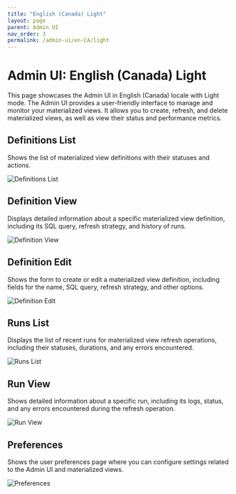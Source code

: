 ```yaml
---
title: "English (Canada) Light"
layout: page
parent: Admin UI
nav_order: 3
permalink: /admin-ui/en-CA/light
---
```


# Admin UI: English (Canada) Light

This page showcases the Admin UI in English (Canada) locale with Light mode. The Admin UI provides a user-friendly interface to manage and monitor your materialized views. It allows you to create, refresh, and delete materialized views, as well as view their status and performance metrics.

## Definitions List

Shows the list of materialized view definitions with their statuses and actions.

<img src="/assets/images/app-screenshots/en-CA/light/definitions_list.png" alt="Definitions List" style="max-width: 100%; height: auto;">

## Definition View

Displays detailed information about a specific materialized view definition, including its SQL query, refresh strategy, and history of runs.

<img src="/assets/images/app-screenshots/en-CA/light/definitions_view.png" alt="Definition View" style="max-width: 100%; height: auto;">

## Definition Edit

Shows the form to create or edit a materialized view definition, including fields for the name, SQL query, refresh strategy, and other options.

<img src="/assets/images/app-screenshots/en-CA/light/definitions_edit.png" alt="Definition Edit" style="max-width: 100%; height: auto;">

## Runs List

Displays the list of recent runs for materialized view refresh operations, including their statuses, durations, and any errors encountered.

<img src="/assets/images/app-screenshots/en-CA/light/runs_list.png" alt="Runs List" style="max-width: 100%; height: auto;">

## Run View

Shows detailed information about a specific run, including its logs, status, and any errors encountered during the refresh operation.

<img src="/assets/images/app-screenshots/en-CA/light/runs_view.png" alt="Run View" style="max-width: 100%; height: auto;">

## Preferences

Shows the user preferences page where you can configure settings related to the Admin UI and materialized views.

<img src="/assets/images/app-screenshots/en-CA/light/preferences.png" alt="Preferences" style="max-width: 100%; height: auto;">